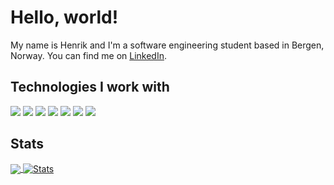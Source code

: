 # Hello, world!

My name is Henrik and I'm a software engineering student based in Bergen, Norway. You can find me on <a href="https://www.linkedin.com/in/henrik-hammer/">LinkedIn</a>.

## Technologies I work with

![](https://img.shields.io/badge/OS-Arch%20Linux-informational?style=flat-square&logo=archlinux&logoColor=white&color=2bbc8a)
![](https://img.shields.io/badge/Editor-VSCode-informational?style=flat-square&logo=visual-studio-code&logoColor=white&color=2bbc8a)
![](https://img.shields.io/badge/Code-Python-informational?style=flat-square&logo=python&logoColor=white&color=2bbc8a)
![](https://img.shields.io/badge/Code-TypeScript-informational?style=flat-square&logo=typescript&logoColor=white&color=2bbc8a)
![](https://img.shields.io/badge/Code-Java-informational?style=flat-square&logo=java&logoColor=white&color=2bbc8a)
![](https://img.shields.io/badge/Code-React-informational?style=flat-square&logo=react&logoColor=white&color=2bbc8a)
![](https://img.shields.io/badge/Shell-ZSH-informational?style=flat-square&logo=gnu-bash&logoColor=white&color=2bbc8a)
<!--![](https://img.shields.io/badge/DB-MongoDB-informational?style=flat-square&logo=mongodb&logoColor=white&color=2bbc8a)-->

## Stats

<a href="https://github.com/MrHencke/MrHencke">
  <img align="center" src="https://github-readme-stats.vercel.app/api/top-langs/?username=MrHencke&hide=html,text,css,jupyter%20notebook,shell,vim-script,vimscript,vim&langs_count=3&theme=synthwave" />
</a>
<a href="https://github.com/MrHencke/MrHencke">
  <img align="center" src="https://github-readme-stats.vercel.app/api?username=MrHencke&show_icons=true&line_height=27&count_private=true&theme=synthwave" alt="Stats" />
</a>

<!-- Resources -->
<!-- Inspiration from: https://github.com/MartinHeinz -->
<!-- Icons: https://simpleicons.org/ -->
<!-- GitHub Stats: https://github.com/anuraghazra/github-readme-stats -->
<!-- Emojis: https://emojipedia.org/emoji/ -->
<!-- HTML Emojis: https://www.fileformat.info/index.htm -->
<!-- Shields: https://shields.io/ -->
<!-- Awesome GitHub Profile README: https://github.com/abhisheknaiidu/awesome-github-profile-readme -->
